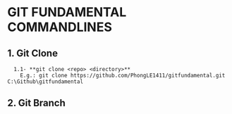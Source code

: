 # GIT FUNDAMENTAL COMMANDLINES
## 1. Git Clone
      1.1- **git clone <repo> <directory>**
        E.g.: git clone https://github.com/PhongLE1411/gitfundamental.git C:\Github\gitfundamental
## 2. Git Branch
